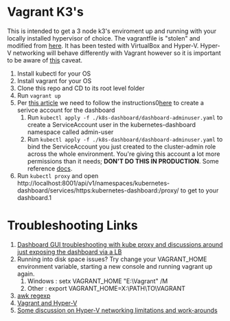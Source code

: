 # Vagrant K3's

This is intended to get a 3 node k3's enviroment up and running with your locally installed hypervisor of choice. The vagrantfile is "stolen" and modified from [here](https://github.com/michaelc0n/k3s).  It has been tested with VirtualBox and Hyper-V.  Hyper-V networking will behave differently with Vagrant however so it is important to be aware of [this](https://www.vagrantup.com/docs/hyperv/limitations.html) caveat.
   
1. Install kubectl for your OS
2. Install vagrant for your OS
3. Clone this repo and CD to its root level folder
4. Run `vagrant up`
5. Per [this article](https://kubernetes.io/docs/tasks/access-application-cluster/web-ui-dashboard/) we need to follow the instructions0[here](https://github.com/kubernetes/dashboard/blob/master/docs/user/access-control/creating-sample-user.md) to create a serivce account for the dashboard
   1. Run `kubectl apply -f ./k8s-dashboard/dashboard-adminuser.yaml` to create a ServiceAccount user in the kubernetes-dashboard namespace called admin-user
   2. Run `kubectl apply -f ./k8s-dashboard/dashboard-adminuser.yaml` to bind the ServiceAccount you just created to the cluster-admin role across the whole environment.  You're giving this account a lot more permissions than it needs; **DON'T DO THIS IN PRODUCTION**.  Some reference [docs](https://kubernetes.io/docs/reference/access-authn-authz/rbac/#default-roles-and-role-bindings).
6. Run `kubectl proxy` and open http://localhost:8001/api/v1/namespaces/kubernetes-dashboard/services/https:kubernetes-dashboard:/proxy/ to get to your dashboard.1

# Troubleshooting Links

1. [Dashboard GUI troubleshooting with kube proxy and discussions around just exposing the dashboard via a LB](https://github.com/rancher/k3s/issues/233)
2. Running into disk space issues? Try change your VAGRANT_HOME environment variable, starting a new console and running vagrant up again.
   1. Windows : setx VAGRANT_HOME "E:\Vagrant" /M
   2. Other : export VAGRANT_HOME=X:\PATH\TO\VAGRANT
3. [awk regexp](https://www.gnu.org/software/gawk/manual/html_node/Regexp.html)
4. [Vagrant and Hyper-V](https://docs.microsoft.com/en-us/virtualization/community/team-blog/2017/20170706-vagrant-and-hyper-v-tips-and-tricks)
5. [Some discussion on Hyper-V networking limitations and work-arounds](https://github.com/hashicorp/vagrant/issues/8384)